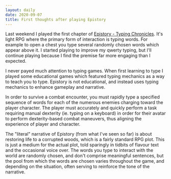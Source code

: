 ```yaml
---
layout: daily
date: 2020-09-07
title: First thoughts after playing Epistory
---
```


Last weekend I played the first chapter of [Epistory - Typing Chronicles](http://www.epistorygame.com/).
It's light RPG where the primary form of interaction is typing words.
For example to open a chest you type several randomly chosen words which appear above it.
I started playing to improve my qwerty typing, but I'll continue playing because I find the
premise far more engaging than I expected.

I never payed much attention to typing games. When first learning to type I played some educational
games which featured typing mechanics as a way to teach you to type.
Epistory is not educational, and instead uses typing mechanics to enhance gameplay and narrative.

In order to survive a combat encounter, you must rapidly type a specified sequence of words
for each of the numerous enemies charging toward the player character.
The player must accurately and quickly perform a task requiring manual dexterity (ie. typing
on a keyboard) in order for their avatar to perform dexterity-based
combat maneuvers, thus aligning the experience of player and character.

The "literal" narrative of Epistory (from what I've seen so far) is about restoring
life to a corrupted woods, which is a fairly standard RPG plot. This is just
a medium for the actual plot, told sparingly in tidbits of flavour text
and the occasional voice over. The words you type to interact with the world are
randomly chosen, and don't comprise meaningful sentences, but the pool from which the words
are chosen varies throughout the game, and depending on the situation, often serving
to reinforce the tone of the narrative.

